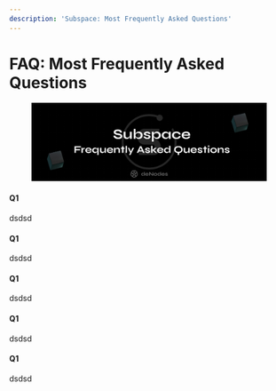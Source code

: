 ```yaml
---
description: 'Subspace: Most Frequently Asked Questions'
---
```


# FAQ: Most Frequently Asked Questions

<figure><img src="../.gitbook/assets/Sub FAQ.png" alt=""><figcaption></figcaption></figure>

#### Q1

dsdsd

#### Q1

dsdsd

#### Q1

dsdsd

#### Q1

dsdsd

#### Q1

dsdsd
